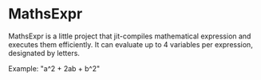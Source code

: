 # MathsExpr

MathsExpr is a little project that jit-compiles mathematical expression and executes them efficiently. It can evaluate up to 4 variables per expression, designated by letters.

Example: "a^2 + 2ab + b^2"